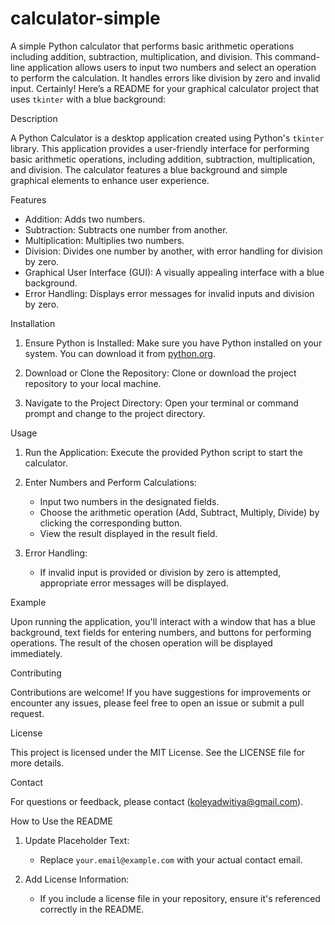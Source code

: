 # calculator-simple
A simple Python calculator that performs basic arithmetic operations including addition, subtraction, multiplication, and division. This command-line application allows users to input two numbers and select an operation to perform the calculation. It handles errors like division by zero and invalid input. 
Certainly! Here’s a README for your graphical calculator project that uses `tkinter` with a blue background:

Description

A Python Calculator is a desktop application created using Python's `tkinter` library. This application provides a user-friendly interface for performing basic arithmetic operations, including addition, subtraction, multiplication, and division. The calculator features a blue background and simple graphical elements to enhance user experience.

Features

- Addition: Adds two numbers.
- Subtraction: Subtracts one number from another.
- Multiplication: Multiplies two numbers.
- Division: Divides one number by another, with error handling for division by zero.
- Graphical User Interface (GUI): A visually appealing interface with a blue background.
- Error Handling: Displays error messages for invalid inputs and division by zero.

Installation

1. Ensure Python is Installed:
   Make sure you have Python installed on your system. You can download it from [python.org](https://www.python.org/downloads/).

2. Download or Clone the Repository:
   Clone or download the project repository to your local machine.

3. Navigate to the Project Directory:
   Open your terminal or command prompt and change to the project directory.

Usage

1. Run the Application:
   Execute the provided Python script to start the calculator.

2. Enter Numbers and Perform Calculations:
   - Input two numbers in the designated fields.
   - Choose the arithmetic operation (Add, Subtract, Multiply, Divide) by clicking the corresponding button.
   - View the result displayed in the result field.

3. Error Handling:
   - If invalid input is provided or division by zero is attempted, appropriate error messages will be displayed.

Example

Upon running the application, you'll interact with a window that has a blue background, text fields for entering numbers, and buttons for performing operations. The result of the chosen operation will be displayed immediately.

 Contributing

Contributions are welcome! If you have suggestions for improvements or encounter any issues, please feel free to open an issue or submit a pull request.

 License

This project is licensed under the MIT License. See the LICENSE file for more details.

Contact

For questions or feedback, please contact (koleyadwitiya@gmail.com).

How to Use the README

1. Update Placeholder Text:
   - Replace `your.email@example.com` with your actual contact email.

2. Add License Information:
   - If you include a license file in your repository, ensure it's referenced correctly in the README.
